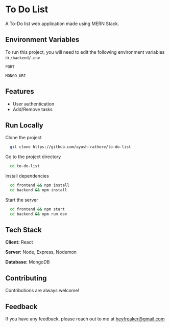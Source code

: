 
# To Do List

A To-Do list web application made using MERN Stack.




## Environment Variables

To run this project, you will need to edit the following environment variables in `/backend/.env`

`PORT`

`MONGO_URI`


## Features

- User authentication
- Add/Remove tasks


## Run Locally

Clone the project

```bash
  git clone https://github.com/ayush-rathore/to-do-list
```

Go to the project directory

```bash
  cd to-do-list
```

Install dependencies

```bash
  cd frontend && npm install 
  cd backend && npm install 
```

Start the server

```bash
  cd frontend && npm start
  cd backend && npm run dev
```


## Tech Stack

**Client:** React

**Server:** Node, Express, Nodemon

**Database:** MongoDB


## Contributing

Contributions are always welcome!



## Feedback

If you have any feedback, please reach out to me at heyfreaker@gmail.com

